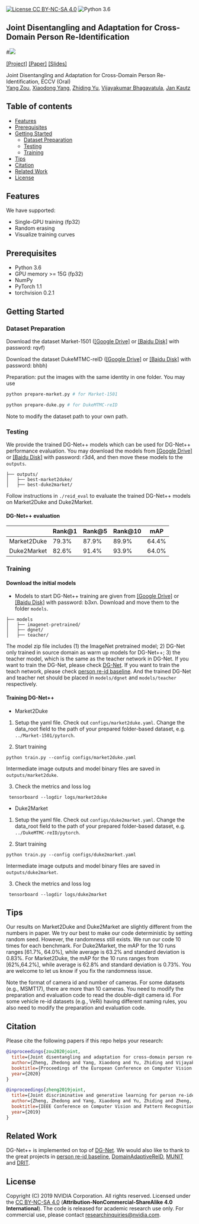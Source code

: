 [![License CC BY-NC-SA 4.0](https://img.shields.io/badge/license-CC4.0-blue.svg)](https://raw.githubusercontent.com/nvlabs/SPADE/master/LICENSE.md)
![Python 3.6](https://img.shields.io/badge/python-3.6-green.svg)

## Joint Disentangling and Adaptation for Cross-Domain Person Re-Identification
#![](NxN.jpg)

[[Project]](https://github.com/NVlabs/DG-Net-PP) [[Paper]](https://arxiv.org/abs/1904.07223) [[Slides]](https://yzou2.github.io/files/DGNet++_slides.pdf)

Joint Disentangling and Adaptation for Cross-Domain Person Re-Identification, ECCV (Oral)<br>
[Yang Zou](https://yzou2.github.io/), [Xiaodong Yang](https://xiaodongyang.org/), [Zhiding Yu](https://chrisding.github.io/), [Vijayakumar Bhagavatula](http://users.ece.cmu.edu/~kumar/), [Jan Kautz](http://jankautz.com/) <br>

## Table of contents
* [Features](#features)
* [Prerequisites](#prerequisites)
* [Getting Started](#getting-started)
    * [Dataset Preparation](#dataset-preparation)
    * [Testing](#testing)
    * [Training](#training)
* [Tips](#tips)
* [Citation](#citation)
* [Related Work](#related-work)
* [License](#license)

## Features
We have supported:
- Single-GPU training (fp32)
- Random erasing
- Visualize training curves 

## Prerequisites

- Python 3.6
- GPU memory >= 15G (fp32)
- NumPy
- PyTorch 1.1
- torchvision 0.2.1

## Getting Started

### Dataset Preparation
Download the dataset Market-1501 ([[Google Drive]](https://drive.google.com/file/d/0B8-rUzbwVRk0c054eEozWG9COHM/view) or [[Baidu Disk]](https://pan.baidu.com/s/1ntIi2Op) with password: rqvf)


Download the dataset DukeMTMC-reID ([[Google Drive]](https://drive.google.com/open?id=1jjE85dRCMOgRtvJ5RQV9-Afs-2_5dY3O) or [[Baidu Disk]](https://pan.baidu.com/s/1jS0XM7Var5nQGcbf9xUztw) with password: bhbh)


Preparation: put the images with the same identity in one folder. You may use 
```bash
python prepare-market.py # for Market-1501
```
```bash
python prepare-duke.py # for DukeMTMC-reID
```
Note to modify the dataset path to your own path.

### Testing

We provide the trained DG-Net++ models which can be used for DG-Net++ performance evaluation. You may download the models from [[Google Drive]](https://drive.google.com/file/d/18rXbDnoTveZ85p4m9mORnikcBsU1rQQu/view?usp=sharing) or [[Baidu Disk]](https://pan.baidu.com/s/1fabMBnFYf1dLsykAkc9sYg) with password: r3d4, and then move these models to the `outputs`.

```
├── outputs/
│   ├── best-market2duke/
│   ├── best-duke2market/
```

Follow instructions in `./reid_eval` to evaluate the trained DG-Net++ models on Market2Duke and Duke2Market.

#### DG-Net++ evaluation
|   | Rank@1  | Rank@5  | Rank@10  | mAP |
|---|--------------|----------------|----------|-----------|
| Market2Duke | 79.3% |  87.9% |  89.9% | 64.4% |
| Duke2Market    | 82.6% | 91.4% | 93.9% | 64.0% |

### Training

#### Download the initial models
-  Models to start DG-Net++ training are given from [[Google Drive]](https://drive.google.com/file/d/1MD4ybPs5znc38g3L1Phq7v-3TXuh5tpZ/view?usp=sharing) or [[Baidu Disk]](https://pan.baidu.com/s/1knpyTVu0Z4lyl7rmkzfK7w) with password: b3xn. Download and move them to the folder `models`.

```
├── models
│   ├── imagenet-pretrained/                   
│   ├── dgnet/                   
│   ├── teacher/                   
```

The model zip file includes (1) the ImageNet pretrained model; 2) DG-Net only trained in source domain as warm up models for DG-Net++; 3) the teacher model, which is the same as the teacher network in DG-Net. If you want to train the DG-Net, please check [DG-Net](https://github.com/NVlabs/DG-Net). If you want to train the teach network, please check [person re-id baseline](https://github.com/layumi/Person_reID_baseline_pytorch). And the trained DG-Net and teacher net should be placed in `models/dgnet` and `models/teacher` respectively.

#### Training DG-Net++
- Market2Duke 
1. Setup the yaml file. Check out `configs/market2duke.yaml`. Change the data_root field to the path of your prepared folder-based dataset, e.g. `../Market-1501/pytorch`.


2. Start training
```
python train.py --config configs/market2duke.yaml
```
Intermediate image outputs and model binary files are saved in `outputs/market2duke`.

3. Check the metrics and loss log
```
 tensorboard --logdir logs/market2duke
```

- Duke2Market
1. Setup the yaml file. Check out `configs/duke2market.yaml`. Change the data_root field to the path of your prepared folder-based dataset, e.g. `../DukeMTMC-reID/pytorch`.


2. Start training
```
python train.py --config configs/duke2market.yaml
```
Intermediate image outputs and model binary files are saved in `outputs/duke2market`.

3. Check the metrics and loss log
```
 tensorboard --logdir logs/duke2market
```

## Tips
Our results on Market2Duke and Duke2Market are slightly different from the numbers in paper. We try our best to make our code deterministic by setting random seed. However, the randomness still exists. We run our code 10 times for each benchmark. For Duke2Market, the mAP for the 10 runs ranges [61.7%, 64.0%], while average is 63.2% and standard deviation is 0.83%. For Market2Duke, the mAP for the 10 runs ranges from [62%,64.2%], while average is 62.8% and standard deviation is 0.73%. You are welcome to let us know if you fix the randomness issue.

Note the format of camera id and number of cameras. For some datasets (e.g., MSMT17), there are more than 10 cameras. You need to modify the preparation and evaluation code to read the double-digit camera id. For some vehicle re-id datasets (e.g., VeRi) having different naming rules, you also need to modify the preparation and evaluation code.

## Citation
Please cite the following papers if this repo helps your research:
```bibtex
@inproceedings{zou2020joint,
  title={Joint disentangling and adaptation for cross-domain person re-identification},
  author={Zheng, Zhedong and Yang, Xiaodong and Yu, Zhiding and Vijayakumar Bhagavatula, Yi and Kautz, Jan},
  booktitle={Proceedings of the European Conference on Computer Vision (ECCV)},
  year={2020}
}

@inproceedings{zheng2019joint,
  title={Joint discriminative and generative learning for person re-identification},
  author={Zheng, Zhedong and Yang, Xiaodong and Yu, Zhiding and Zheng, Liang and Yang, Yi and Kautz, Jan},
  booktitle={IEEE Conference on Computer Vision and Pattern Recognition (CVPR)},
  year={2019}
}
```

## Related Work
DG-Net++ is implemented on top of [DG-Net](https://github.com/NVlabs/DG-Net). We would also like to thank to the great projects in [person re-id baseline](https://github.com/layumi/Person_reID_baseline_pytorch), [DomainAdaptiveReID](https://github.com/LcDog/DomainAdaptiveReID), [MUNIT](https://github.com/NVlabs/MUNIT) and [DRIT](https://github.com/HsinYingLee/DRIT).

## License
Copyright (C) 2019 NVIDIA Corporation. All rights reserved. Licensed under the [CC BY-NC-SA 4.0](https://creativecommons.org/licenses/by-nc-sa/4.0/legalcode) (**Attribution-NonCommercial-ShareAlike 4.0 International**). The code is released for academic research use only. For commercial use, please contact [researchinquiries@nvidia.com](researchinquiries@nvidia.com).
